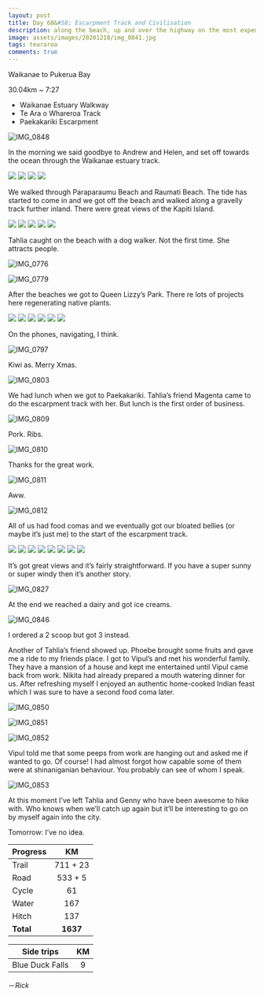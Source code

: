 ```yaml
---
layout: post
title: Day 68&#58; Escarpment Track and Civilisation
description: along the beach, up and over the highway on the most expensive track in New Zealand, to familiar faces 
image: assets/images/20201218/img_0841.jpg
tags: teararoa
comments: true
---
```


Waikanae to Pukerua Bay

30.04km ~ 7:27

- Waikanae Estuary Walkway
- Te Ara o Whareroa Track
- Paekakariki Escarpment 

![IMG_0848](/assets/images/20201218/img_0848.jpg)

In the morning we said goodbye to Andrew and Helen, and set off towards the ocean through the Waikanae estuary track. 

<div class="gallery" data-columns="2">
  <img src="/assets/images/20201218/img_0759.jpg">
  <img src="/assets/images/20201218/img_0763.jpg">
  <img src="/assets/images/20201218/img_0765.jpg">
  <img src="/assets/images/20201218/img_0766.jpg">
</div>

We walked through Paraparaumu Beach and Raumati Beach. The tide has started to come in and we got off the beach and walked along a gravelly track further inland. There were great views of the Kapiti Island. 

<div class="gallery" data-columns="2">
  <img src="/assets/images/20201218/img_0770.jpg">
  <img src="/assets/images/20201218/img_0771.jpg">
  <img src="/assets/images/20201218/img_0772.jpg">
  <img src="/assets/images/20201218/img_0780.jpg">
  <img src="/assets/images/20201218/img_0781.jpg">
</div>

Tahlia caught on the beach with a dog walker. Not the first time. She attracts people. 

![IMG_0776](/assets/images/20201218/img_0776.jpg)

![IMG_0779](/assets/images/20201218/img_0779.jpg)

After the beaches we got to Queen Lizzy’s Park. There re lots of projects here regenerating native plants. 

<div class="gallery" data-columns="2">
  <img src="/assets/images/20201218/img_0782.jpg">
  <img src="/assets/images/20201218/img_0785.jpg">
  <img src="/assets/images/20201218/img_0790.jpg">
  <img src="/assets/images/20201218/img_0792.jpg">
  <img src="/assets/images/20201218/img_0794.jpg">
  <img src="/assets/images/20201218/img_0798.jpg">
</div>
 
On the phones, navigating, I think. 

![IMG_0797](/assets/images/20201218/img_0797.jpg)

Kiwi as. Merry Xmas. 

![IMG_0803](/assets/images/20201218/img_0803.jpg)

We had lunch when we got to Paekakariki. Tahlia’s friend Magenta came to do the escarpment track with her. But lunch is the first order of business. 

![IMG_0809](/assets/images/20201218/img_0809.jpg)

Pork. Ribs.

![IMG_0810](/assets/images/20201218/img_0810.jpg)

Thanks for the great work. 

![IMG_0811](/assets/images/20201218/img_0811.jpg)

Aww. 

![IMG_0812](/assets/images/20201218/img_0812.jpg)

All of us had food comas and we eventually got our bloated bellies (or maybe it’s just me) to the start of the escarpment track. 

<div class="gallery" data-columns="2">
  <img src="/assets/images/20201218/img_0820.jpg">
  <img src="/assets/images/20201218/img_0821.jpg">
  <img src="/assets/images/20201218/img_0823.jpg">
  <img src="/assets/images/20201218/img_0824.jpg">
  <img src="/assets/images/20201218/img_0837.jpg">
  <img src="/assets/images/20201218/img_0839.jpg">
  <img src="/assets/images/20201218/img_0841.jpg">
  <img src="/assets/images/20201218/img_0842.jpg">
</div>

It’s got great views and it’s fairly straightforward. If you have a super sunny or super windy then it’s another story. 

![IMG_0827](/assets/images/20201218/img_0827.jpg)

At the end we reached a dairy and got ice creams. 

![IMG_0846](/assets/images/20201218/img_0846.jpg)

I ordered a 2 scoop but got 3 instead.

Another of Tahlia’s friend showed up. Phoebe brought some fruits and gave me a ride to my friends place. I got to Vipul’s and met his wonderful family. They have a mansion of a house and kept me entertained until Vipul came back from work. Nikita had already prepared a mouth watering dinner for us. After refreshing myself I enjoyed an authentic home-cooked Indian feast which I was sure to have a second food coma later. 

![IMG_0850](/assets/images/20201218/img_0850.jpg)

![IMG_0851](/assets/images/20201218/img_0851.jpg)

![IMG_0852](/assets/images/20201218/img_0852.jpg)

Vipul told me that some peeps from work are hanging out and asked me if wanted to go. Of course! I had almost forgot how capable some of them were at shinaniganian behaviour. You  probably can see of whom I speak. 

![IMG_0853](/assets/images/20201218/img_0853.jpg)

At this moment I’ve left Tahlia and Genny who have been awesome to hike with. Who knows when we’ll catch up again but it’ll be interesting to go on by myself again into the city. 

Tomorrow: I’ve no idea. 

| Progress | KM |
| ---- |:----:|
| Trail | 711 + 23 |
| Road | 533 + 5 |
| Cycle | 61 |
| Water | 167 |
| Hitch | 137 |
| **Total** | **1637** |

| Side trips | KM |
| ---- |:----:|
| Blue Duck Falls | 9 |




－_Rick_